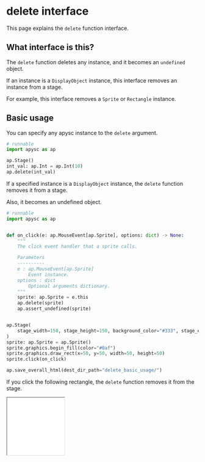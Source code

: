 # delete interface

This page explains the `delete` function interface.

## What interface is this?

The `delete` function deletes any instance, and it becomes an `undefined` object.

If an instance is a `DisplayObject` instance, this interface removes an instance from a stage.

For example, this interface removes a `Sprite` or `Rectangle` instance.

## Basic usage

You can specify any apysc instance to the `delete` argument.

```py
# runnable
import apysc as ap

ap.Stage()
int_val: ap.Int = ap.Int(10)
ap.delete(int_val)
```

If a specified instance is a `DisplayObject` instance, the `delete` function removes it from a stage.

Also, it becomes an undefined object.

```py
# runnable
import apysc as ap


def on_click(e: ap.MouseEvent[ap.Sprite], options: dict) -> None:
    """
    The click event handler that a sprite calls.

    Parameters
    ----------
    e : ap.MouseEvent[ap.Sprite]
        Event instance.
    options : dict
        Optional arguments dictionary.
    """
    sprite: ap.Sprite = e.this
    ap.delete(sprite)
    ap.assert_undefined(sprite)


ap.Stage(
    stage_width=150, stage_height=150, background_color="#333", stage_elem_id="stage"
)
sprite: ap.Sprite = ap.Sprite()
sprite.graphics.begin_fill(color="#0af")
sprite.graphics.draw_rect(x=50, y=50, width=50, height=50)
sprite.click(on_click)

ap.save_overall_html(dest_dir_path="delete_basic_usage/")
```

If you click the following rectangle, the `delete` function removes it from the stage.

<iframe src="static/delete_basic_usage/index.html" width="150" height="150"></iframe>